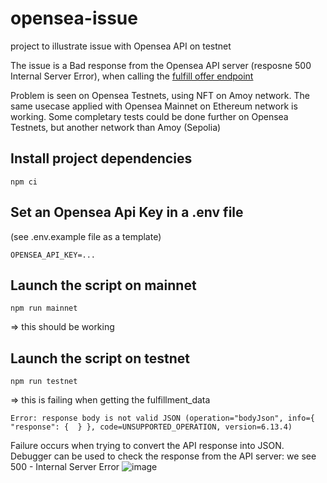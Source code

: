 # opensea-issue
project to illustrate issue with Opensea API on testnet

The issue is a Bad response from the Opensea API server (resposne 500 Internal Server Error), when calling the [fulfill offer endpoint](https://docs.opensea.io/reference/generate_offer_fulfillment_data_v2)

Problem is seen on Opensea Testnets, using NFT on Amoy network.
The same usecase applied with Opensea Mainnet on Ethereum network is working.
Some completary tests could be done further on Opensea Testnets, but another network than Amoy (Sepolia)

## Install project dependencies
```
npm ci
```

## Set an Opensea Api Key in a .env file
(see .env.example file as a template)
```
OPENSEA_API_KEY=...
```

## Launch the script on mainnet
```
npm run mainnet
```
=> this should be working


## Launch the script on testnet
```
npm run testnet
```
=> this is failing when getting the fulfillment_data
```
Error: response body is not valid JSON (operation="bodyJson", info={ "response": {  } }, code=UNSUPPORTED_OPERATION, version=6.13.4)
```
Failure occurs when trying to convert the API response into JSON.
Debugger can be used to check the response from the API server: we see 500 - Internal Server Error
![image](https://github.com/user-attachments/assets/59080ee9-9bd7-4df9-9557-5b2247d711a8)
